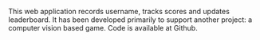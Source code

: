 This web application records username, tracks scores and updates leaderboard. It has been developed primarily to support another project: a computer vision based game. Code is available at Github.